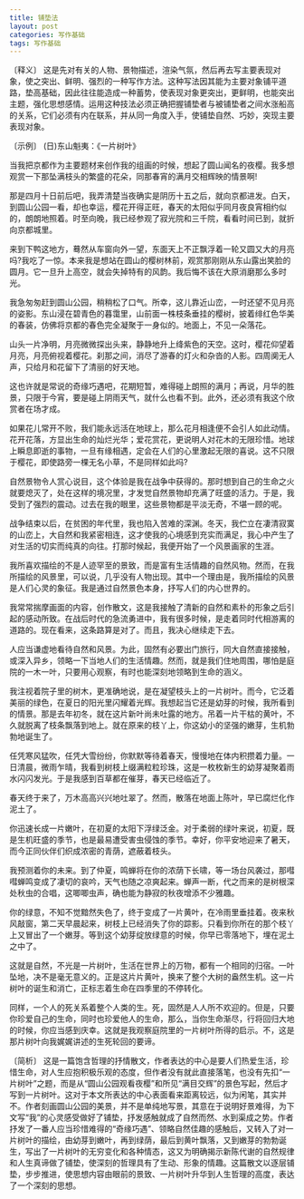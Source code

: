 ```yaml
---
title: 铺垫法
layout: post
categories: 写作基础
tags: 写作基础
---
```


〔释义〕 这是先对有关的人物、景物描述，渲染气氛，然后再去写主要表现对象，使之突出、鲜明、强烈的一种写作方法。这种写法因其能为主要对象铺平道路，垫高基础，因此往往能造成一种蓄势，使表现对象更突出，更鲜明，也能突出主题，强化思想感情。运用这种技法必须正确把握铺垫者与被铺垫者之间水涨船高的关系，它们必须有内在联系，并从同一角度入手，使铺垫自然、巧妙，突现主要表现对象。

〔示例〕 (日)东山魁夷：《一片树叶》

当我把京都作为主要题材来创作我的组画的时候，想起了圆山闻名的夜樱。我多想观赏一下那坠满枝头的繁盛的花朵，同那春宵的满月交相辉映的情景啊!

那是四月十日前后吧，我弄清楚当夜确实是阴历十五之后，就向京都进发。白天，到圆山公园一看，却也幸运，樱花开得正旺，春天的太阳似乎同月夜良宵相约似的，朗朗地照着。时至向晚，我已经参观了寂光院和三千院，看看时间已到，就折向京都城里。

来到下鸭这地方，蓦然从车窗向外一望，东面天上不正飘浮着一轮又圆又大的月亮吗?我吃了一惊。本来我是想站在圆山的樱树林前，观赏那刚刚从东山露出笑脸的圆月。它一旦升上高空，就会失掉特有的风韵。我后悔不该在大原消磨那么多时光。

我急匆匆赶到圆山公园，稍稍松了口气。所幸，这儿靠近山峦，一时还望不见月亮的姿影。东山浸在碧青色的暮霭里，山前面一株枝条垂挂的樱树，披着绯红色华美的春装，仿佛将京都的春色完全凝聚于一身似的。地面上，不见一朵落花。

山头一片净明，月亮微微探出头来，静静地升上绛紫色的天空。这时，樱花仰望着月亮，月亮俯视着樱花。刹那之间，消尽了游春的灯火和杂沓的人影。四周阒无人声，只给月和花留下了清丽的好天地。

这也许就是常说的奇缘巧遇吧，花期短暂，难得碰上朗照的满月；再说，月华的胜景，只限于今宵，要是碰上阴雨天气，就什么也看不到。此外，还必须有我这个欣赏者在场才成。

如果花儿常开不败，我们能永远活在地球上，那么花月相逢便不会引人如此动情。花开花落，方显出生命的灿烂光华；爱花赏花，更说明人对花木的无限珍惜。地球上瞬息即逝的事物，一旦有缘相遇，定会在人们的心里激起无限的喜说。这不只限于樱花，即使路旁一棵无名小草，不是同样如此吗?

自然景物令人赏心说目，这个体验是我在战争中获得的。那时想到自己的生命之火就要熄灭了，处在这样的境况里，才发觉自然景物却充满了旺盛的活力。于是，我受到了强烈的震动。过去在我的眼里，这些景物都是平淡无奇，不堪一顾的呢。

战争结束以后，在贫困的年代里，我也陷入苦难的深渊。冬天，我伫立在凄清寂寞的山峦上，大自然和我紧密相连，这才使我的心境感到充实而满足，我心中产生了对生活的切实而纯真的向往。打那时候起，我便开始了一个风景画家的生涯。

我所喜欢描绘的不是人迹罕至的景致，而是富有生活情趣的自然风物。然而，在我所描绘的风景里，可以说，几乎没有人物出现。其中一个理由是，我所描绘的风景是人们心灵的象征。我是通过自然景色本身，抒写人们的内心世界的。

我常常揣摩画面的内容，创作散文，这是我接触了清新的自然和素朴的形象之后引起的感动所致。在战后时代的急流勇进中，我有很多时候，是走着同时代相游离的道路的。现在看来，这条路算是对了。而且，我决心继续走下去。

人应当谦虚地看待自然和风景。为此，固然有必要出门旅行，同大自然直接接触，或深入异乡，领略一下当地人们的生活情趣。然而，就是我们住地周围，哪怕是庭院的一木一叶，只要用心观察，有时也能深刻地领略到生命的涵义。

我注视着院子里的树木，更准确地说，是在凝望枝头上的一片树叶。而今，它泛着美丽的绿色，在夏日的阳光里闪耀着光辉。我想起当它还是幼芽的时候，我所看到的情景。那是去年初冬，就在这片新叶尚未吐露的地方。吊着一片干枯的黄叶，不久就脱离了枝条飘落到地上。就在原来的枝丫上，你这幼小的坚强的嫩芽，生机勃勃地诞生了。

任凭寒风猛吹，任凭大雪纷纷，你默默等待着春天，慢慢地在体内积攒着力量。一日清晨，微雨乍晴，我看到树枝上缀满粒粒珍珠，这是一枚枚新生的幼芽凝聚着雨水闪闪发光。于是我感到百草都在催芽，春天已经临近了。

春天终于来了，万木高高兴兴地吐翠了。然而，散落在地面上陈叶，早已腐烂化作泥土了。

你迅速长成一片嫩叶，在初夏的太阳下浮绿泛金。对于柔弱的绿叶来说，初夏，既是生机旺盛的季节，也是最易遭受害虫侵蚀的季节。幸好，你平安地迎来了暑天，而今正同伙伴们织成浓密的青荫，遮蔽着枝头。

我预测着你的未来。到了仲夏，鸣蝉将在你的浓荫下长啸，等一场台风袭过，那嘒嘒蝉鸣变成了凄切的哀吟，天气也随之凉爽起来。蝉声一断，代之而来的是树根深处秋虫的合唱，这唧唧虫声，确也能为静寂的秋夜增添不少雅趣。

你的绿意，不知不觉黯然失色了，终于变成了一片黄叶，在冷雨里垂挂着。夜来秋风敲窗，第二天早晨起来，树枝上已经消失了你的踪影。只看到你所在的那个枝丫上又冒出了一个嫩芽。等到这个幼芽绽放绿意的时候，你早已零落地下，埋在泥土之中了。

这就是自然，不光是一片树叶，生活在世界上的万物，都有一个相同的归宿。一叶坠地，决不是毫无意义的。正是这片片黄叶，换来了整个大树的盎然生机。这一片树叶的诞生和消亡，正标志着生命在四季里的不停转化。

同样，一个人的死关系着整个人类的生。死，固然是人人所不欢迎的。但是，只要你珍爱自己的生命，同时也珍爱他人的生命，那么，当你生命渐尽，行将回归大地的时候，你应当感到庆幸。这就是我观察庭院里的一片树叶所得的启示。不，这是那片树叶向我娓娓讲述的生死轮回的要谛。

〔简析〕 这是一篇饱含哲理的抒情散文，作者表达的中心是要人们热爱生活，珍惜生命，对人生应抱积极乐观的态度，但作者没有就此直接落笔，也没有先扣“一片树叶”之题，而是从“圆山公园观看夜樱”和所见“满目交辉”的景色写起，然后才写到一片树叶。这对于本文所表达的中心表面看来距离较远，似为闲笔，其实并不。作者刻画圆山公园的美景，并不是单纯地写景，其意在于说明好景难得，为下文写“我”的心灵感受做好了铺垫，抒发感触就成了自然而然、水到渠成之势。作者抒发了一番人应当珍惜难得的“奇缘巧遇”、领略自然佳趣的感触后，又转入了对一片树叶的描绘，由幼芽到嫩叶，再到绿荫，最后到黄叶飘落，又到嫩芽的勃勃诞生，写出了一片树叶的无穷变化和各种情态，这又为明确揭示新陈代谢的自然规律和人生真谛做了铺垫，使深刻的哲理具有了生动、形象的情趣。这篇散文以逐层铺垫，步步推进，使思想内容由眼前的景致、一片树叶升华到人生哲理的高度，表达了一个深刻的思想。 
